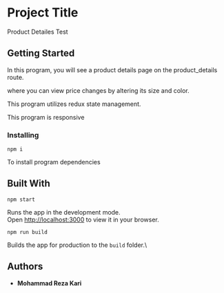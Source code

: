 # Project Title

Product Detailes Test

## Getting Started

In this program, you will see a product details page on the product_details route.

where you can view price changes by altering its size and color.

This program utilizes redux state management.

This program is responsive

### Installing

`npm i`

To install program dependencies

## Built With

`npm start`

Runs the app in the development mode.\
Open [http://localhost:3000](http://localhost:3000) to view it in your browser.

`npm run build`

Builds the app for production to the `build` folder.\

## Authors

- **Mohammad Reza Kari**
